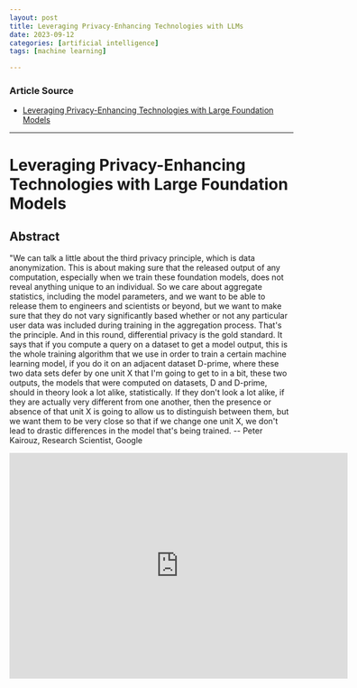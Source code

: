 ```yaml
---
layout: post
title: Leveraging Privacy-Enhancing Technologies with LLMs
date: 2023-09-12
categories: [artificial intelligence]
tags: [machine learning]

---
```


### Article Source

* [Leveraging Privacy-Enhancing Technologies with Large Foundation Models](https://www.youtube.com/watch?v=xELksWfqqGw)

---

# Leveraging Privacy-Enhancing Technologies with Large Foundation Models


## Abstract

"We can talk a little about the third privacy principle, which is data anonymization. This is
about making sure that the released output of any computation, especially when we train these
foundation models, does not reveal anything unique to an individual. So we care about aggregate
statistics, including the model parameters, and we want to be able to release them to engineers and
scientists or beyond, but we want to make sure that they do not vary significantly based whether or not any particular user data was included during training in the aggregation process. That's the principle. And in this round, differential privacy is the gold standard. It says that if you compute a query on a dataset to get a model output, this is the whole training algorithm that we use in order to train a certain machine learning model, if you do it on an adjacent dataset D-prime, where these two data sets defer by one unit X that I'm going to get to in a bit, these two outputs, the models that were computed on datasets, D and D-prime, should in theory look a lot alike, statistically. If they don't look a lot alike, if they are actually very different from one another, then the presence or absence of that unit X is going to allow us to distinguish between them, but we want them to be very close so that if we change one unit X, we don't lead to drastic differences in the model that's being trained. -- Peter Kairouz, Research Scientist, Google


<iframe width="600" height="400" src="https://www.youtube.com/embed/xELksWfqqGw?si=vXxxwGFW1SyIVxSy" title="YouTube video player" frameborder="0" allow="accelerometer; autoplay; clipboard-write; encrypted-media; gyroscope; picture-in-picture; web-share" allowfullscreen></iframe>
